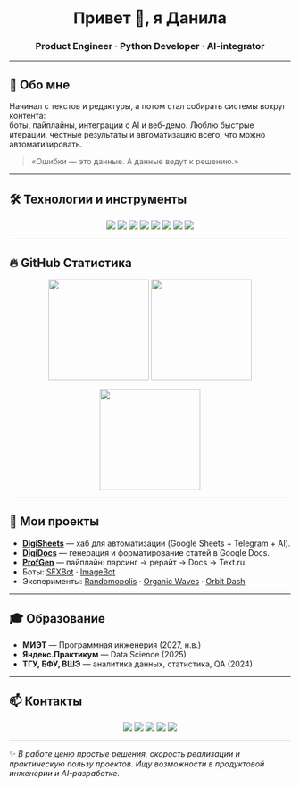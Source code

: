 <!-- Заголовок с баннером -->
<h1 align="center">Привет 👋, я Данила</h1>
<h3 align="center">Product Engineer · Python Developer · AI-integrator</h3>

---

## 🚀 Обо мне
Начинал с текстов и редактуры, а потом стал собирать системы вокруг контента:  
боты, пайплайны, интеграции с AI и веб-демо. Люблю быстрые итерации, честные результаты и автоматизацию всего, что можно автоматизировать.

> «Ошибки — это данные. А данные ведут к решению.»

---

## 🛠️ Технологии и инструменты

<p align="center">
  <img src="https://img.shields.io/badge/Python-3776AB?style=for-the-badge&logo=python&logoColor=white" />
  <img src="https://img.shields.io/badge/FastAPI-009688?style=for-the-badge&logo=fastapi&logoColor=white" />
  <img src="https://img.shields.io/badge/JavaScript-F7DF1E?style=for-the-badge&logo=javascript&logoColor=black" />
  <img src="https://img.shields.io/badge/Google%20Apps%20Script-34A853?style=for-the-badge&logo=google&logoColor=white" />
  <img src="https://img.shields.io/badge/PostgreSQL-316192?style=for-the-badge&logo=postgresql&logoColor=white" />
  <img src="https://img.shields.io/badge/Docker-2496ED?style=for-the-badge&logo=docker&logoColor=white" />
  <img src="https://img.shields.io/badge/OpenAI-412991?style=for-the-badge&logo=openai&logoColor=white" />
  <img src="https://img.shields.io/badge/Linux-FCC624?style=for-the-badge&logo=linux&logoColor=black" />
</p>

---

## 🔥 GitHub Статистика

<p align="center">
  <img src="https://github-readme-stats.vercel.app/api?username=Wirexiam&show_icons=true&theme=radical" height="180"/>
  <img src="https://github-readme-stats.vercel.app/api/top-langs/?username=Wirexiam&layout=compact&theme=radical" height="180"/>
</p>

<p align="center">
  <img src="https://github-readme-streak-stats.herokuapp.com/?user=Wirexiam&theme=radical" height="180"/>
</p>

---

## 🚀 Мои проекты
- [**DigiSheets**](https://digisheets.ru/) — хаб для автоматизации (Google Sheets + Telegram + AI).  
- [**DigiDocs**](https://github.com/Wirexiam/DigiDocs) — генерация и форматирование статей в Google Docs.  
- [**ProfGen**](#) — пайплайн: парсинг → рерайт → Docs → Text.ru.  
- Боты: [SFXBot](https://t.me/sfxgenbot) · [ImageBot](https://t.me/imageseebot)  
- Эксперименты: [Randomopolis](https://randomopolis.netlify.app/) · [Organic Waves](https://orwaves.netlify.app/) · [Orbit Dash](https://orbitdash.netlify.app/)

---

## 🎓 Образование
- **МИЭТ** — Программная инженерия (2027, н.в.)  
- **Яндекс.Практикум** — Data Science (2025)  
- **ТГУ, БФУ, ВШЭ** — аналитика данных, статистика, QA (2024)

---

## 📫 Контакты
<p align="center">
  <a href="mailto:danila.shestak@yandex.ru"><img src="https://img.shields.io/badge/Email-danila.shestak%40yandex.ru-blue?style=for-the-badge&logo=gmail" /></a>
  <a href="https://t.me/danyshes"><img src="https://img.shields.io/badge/Telegram-%40danyshes-blue?style=for-the-badge&logo=telegram" /></a>
  <a href="https://itwheels.netlify.app/"><img src="https://img.shields.io/badge/Portfolio-Website-orange?style=for-the-badge&logo=firefox" /></a>
  <a href="https://github.com/Wirexiam"><img src="https://img.shields.io/badge/GitHub-Wirexiam-black?style=for-the-badge&logo=github" /></a>
  <a href="https://habr.com/ru/users/ITWheels/"><img src="https://img.shields.io/badge/Habr-Blog-green?style=for-the-badge&logo=habr" /></a>
</p>

---

✨ *В работе ценю простые решения, скорость реализации и практическую пользу проектов. Ищу возможности в продуктовой инженерии и AI-разработке.*
